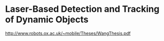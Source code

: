 # Laser-Based Detection and Tracking of Dynamic Objects

http://www.robots.ox.ac.uk/~mobile/Theses/WangThesis.pdf